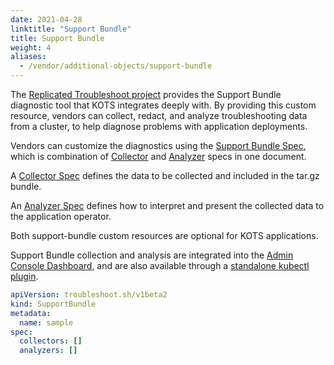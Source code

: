 ```yaml
---
date: 2021-04-28
linktitle: "Support Bundle"
title: Support Bundle
weight: 4
aliases:
  - /vendor/additional-objects/support-bundle
---
```


The [Replicated Troubleshoot project](https://github.com/replicatedhq/troubleshoot) provides the Support Bundle diagnostic tool that KOTS integrates deeply with. 
By providing this custom resource, vendors can collect, redact, and analyze troubleshooting data from a cluster, to help diagnose problems with application deployments. 

Vendors can customize the diagnostics using the [Support Bundle Spec](https://troubleshoot.sh/docs/support-bundle/collecting/), which is combination of [Collector](https://troubleshoot.sh/docs/collect/collectors/) and [Analyzer](https://troubleshoot.sh/docs/analyze/) specs in one document.

A [Collector Spec](https://troubleshoot.sh/docs/collect/collectors/) defines the data to be collected and included in the tar.gz bundle.

An [Analyzer Spec](https://troubleshoot.sh/docs/analyze/) defines how to interpret and present the collected data to the application operator.

Both support-bundle custom resources are optional for KOTS applications.

Support Bundle collection and analysis are integrated into the [Admin Console Dashboard](/kotsadm/troubleshooting/support-bundle/), and are also available through a [standalone kubectl plugin](https://troubleshoot.sh/docs/#installation).

```yaml
apiVersion: troubleshoot.sh/v1beta2
kind: SupportBundle
metadata:
  name: sample
spec:
  collectors: []
  analyzers: []
```
